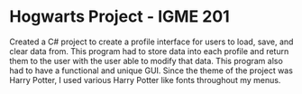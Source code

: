 # Hogwarts Project - IGME 201
Created a C# project to create a profile interface for users to load, save, and clear data from. This program had to store data into each profile and return them to the user with the user able to modify that data. This program also had to have a functional and unique GUI. Since the theme of the project was Harry Potter, I used various Harry Potter like fonts throughout my menus.
